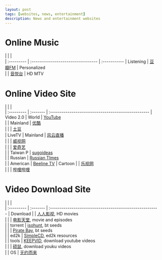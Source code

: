 ```yaml
---
layout: post
tags: [websites, news, entertainment]
description: News and entertainment websites
---
```


# Online Music

|            |                                     |              
| :--------- | :---------------------------------- | :----------- 
| Listening  | [豆瓣FM](http://douban.fm/)         | Personalized    
|            | [音悦台](http://www.yinyuetai.com/) | HD MTV  

# Online Video Site

|            |          |                                                      
| :--------- | :------- | :--------------------------------------------------- 
| Video 2.0  | World    | [YouTube](http://www.youtube.com)                    
|            | Mainland | [优酷](http://www.youku.com)                         
|            |          | [土豆](http://www.tudou.com)                         
| LiveTV     | Mainland | [风云直播](http://www.fengyunzhibo.com/)             
|            |          | [威视网](http://www.topway.cn)                       
|            |          | [爱奇艺](http://www.iqiyi.com)                       
|            | Taiwan P | [sugoideas](http://sugoideas.com)                    
|            | Russian  | [Russian TImes](http://rt.com/on-air)                
|            | American | [Beeline TV](http://beelinetv.com/)
| Cartoon    |          | [乐视网](http://www.letv.com)                        
|            |          | [哔哩哔哩](http://bilibili.kankannews.com)           

# Video Download Site

|            |          |                                                           
| :--------- | :------- | :-------------------------------------------------------- 
| Download   |          | [人人影视](http://www.yyets.com/), HD movies              
|            |          | [电影天堂](http://www.dygod.org/), movie and episodes     
|            | torrent  | [isohunt](http://isohunt.com/), bt seeds                  
|            |          | [Pirate Bay](http://thepiratebay.se), bt seeds            
|            | ed2k     | [SimpleCD](http://simplecd.me/), ed2k resources           
|            | tools    | [KEEPVID](http://keepvid.com/), download youtube videos   
|            |          | [硕鼠](http://www.flvcd.com/), download youku videos   
|            | OS       | [无约而来](http://zxkh19501.blog.163.com/)      

        
